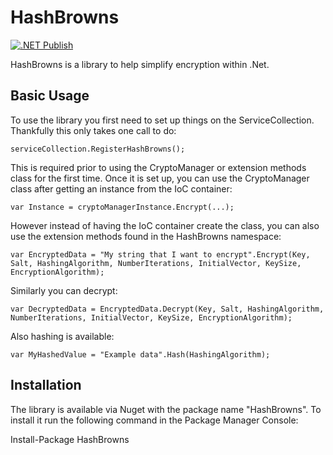 # HashBrowns

[![.NET Publish](https://github.com/JaCraig/HashBrowns/actions/workflows/dotnet-publish.yml/badge.svg)](https://github.com/JaCraig/HashBrowns/actions/workflows/dotnet-publish.yml)

HashBrowns is a library to help simplify encryption within .Net.

## Basic Usage

To use the library you first need to set up things on the ServiceCollection. Thankfully this only takes one call to do:

    serviceCollection.RegisterHashBrowns();
					
This is required prior to using the CryptoManager or extension methods class for the first time. Once it is set up, you can use the CryptoManager class after getting an instance from the IoC container:

    var Instance = cryptoManagerInstance.Encrypt(...);
	
However instead of having the IoC container create the class, you can also use the extension methods found in the HashBrowns namespace:

    var EncryptedData = "My string that I want to encrypt".Encrypt(Key, Salt, HashingAlgorithm, NumberIterations, InitialVector, KeySize, EncryptionAlgorithm);

Similarly you can decrypt:

    var DecryptedData = EncryptedData.Decrypt(Key, Salt, HashingAlgorithm, NumberIterations, InitialVector, KeySize, EncryptionAlgorithm);

Also hashing is available:

    var MyHashedValue = "Example data".Hash(HashingAlgorithm);

## Installation

The library is available via Nuget with the package name "HashBrowns". To install it run the following command in the Package Manager Console:

Install-Package HashBrowns
